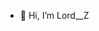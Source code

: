 - 👋 Hi, I’m Lord__Z
<!---
Samohakerpro/Samohakerpro is a ✨ special ✨ repository because its `README.md` (this file) appears on your GitHub profile.
You can click the Preview link to take a look at your changes.
--->

